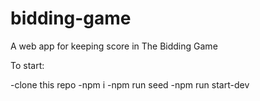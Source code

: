 # bidding-game
A web app for keeping score in The Bidding Game

To start:

-clone this repo
-npm i
-npm run seed
-npm run start-dev
